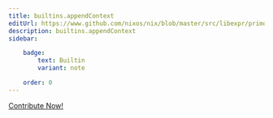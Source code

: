 ```yaml
---
title: builtins.appendContext
editUrl: https://www.github.com/nixos/nix/blob/master/src/libexpr/primops.cc
description: builtins.appendContext
sidebar:

    badge:
        text: Builtin
        variant: note

    order: 0
---
```


<a href="https://www.github.com/nixos/nix/blob/master/src/libexpr/primops.cc">Contribute Now!</a>



